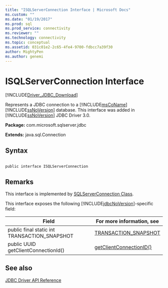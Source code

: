 ```yaml
---
title: "ISQLServerConnection Interface | Microsoft Docs"
ms.custom: ""
ms.date: "01/19/2017"
ms.prod: sql
ms.prod_service: connectivity
ms.reviewer: ""
ms.technology: connectivity
ms.topic: conceptual
ms.assetid: 031c01e2-2c65-4fe4-9700-fdbcc7a39f30
author: MightyPen
ms.author: genemi
---
```

# ISQLServerConnection Interface
[!INCLUDE[Driver_JDBC_Download](../../../includes/driver_jdbc_download.md)]

  Represents a JDBC connection to a [!INCLUDE[msCoName](../../../includes/msconame_md.md)][!INCLUDE[ssNoVersion](../../../includes/ssnoversion-md.md)] database. This interface was added in [!INCLUDE[ssNoVersion](../../../includes/ssnoversion-md.md)] JDBC Driver 3.0.  
  
 **Package:** com.microsoft.sqlserver.jdbc  
  
 **Extends:** java.sql.Connection  
  
## Syntax  
  
```  
  
public interface ISQLServerConnection  
```  
  
## Remarks  
 This interface is implemented by [SQLServerConnection Class](../../../connect/jdbc/reference/sqlserverconnection-class.md).  
  
 This interface exposes the following [!INCLUDE[jdbcNoVersion](../../../includes/jdbcnoversion_md.md)]-specific field:  
  
|Field|For more information, see|  
|-----------|-------------------------------|  
|public final static int TRANSACTION_SNAPSHOT|[TRANSACTION_SNAPSHOT](../../../connect/jdbc/reference/transaction-snapshot-field-sqlserverconnection.md)|  
|public UUID getClientConnectionId()|[getClientConnectionID()](../../../connect/jdbc/reference/getclientconnectionid-method-sqlserverconnection.md)|  
  
## See also  
 [JDBC Driver API Reference](../../../connect/jdbc/reference/jdbc-driver-api-reference.md)  
  
  
